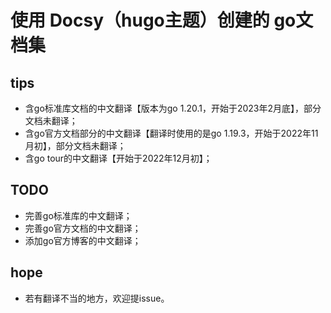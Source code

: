 # 使用 Docsy（hugo主题）创建的 go文档集 

## tips
- 含go标准库文档的中文翻译【版本为go 1.20.1，开始于2023年2月底】，部分文档未翻译；
- 含go官方文档部分的中文翻译【翻译时使用的是go 1.19.3，开始于2022年11月初】，部分文档未翻译；
- 含go tour的中文翻译【开始于2022年12月初】；

## TODO
- 完善go标准库的中文翻译；
- 完善go官方文档的中文翻译；
- 添加go官方博客的中文翻译；

## hope
- 若有翻译不当的地方，欢迎提issue。
